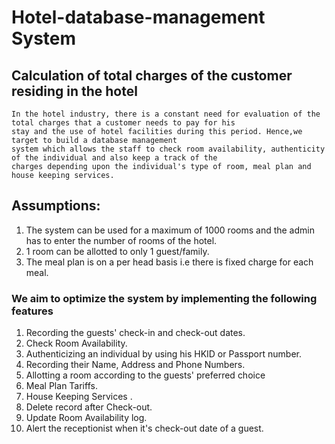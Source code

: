 # Hotel-database-management System
## Calculation of total charges of the customer residing in the hotel
    In the hotel industry, there is a constant need for evaluation of the total charges that a customer needs to pay for his
    stay and the use of hotel facilities during this period. Hence,we target to build a database management 
    system which allows the staff to check room availability, authenticity of the individual and also keep a track of the 
    charges depending upon the individual's type of room, meal plan and house keeping services.
## Assumptions:
1. The system can be used for a maximum of 1000 rooms and the admin has to enter the number of rooms of the hotel. 
2. 1 room can be allotted to only 1 guest/family.
3. The meal plan is on a per head basis i.e there is fixed charge for each meal. 

### We aim to optimize the system by implementing the following features
1. Recording the guests' check-in and check-out dates.
2. Check Room Availability.
3. Authenticizing an individual by using his HKID or Passport number.
4. Recording their Name, Address and Phone Numbers.
5. Allotting a room according to the guests' preferred choice
6. Meal Plan Tariffs.
7. House Keeping Services .
8. Delete record after Check-out.
9. Update Room Availability log.
10. Alert the receptionist when it's check-out date of a guest.

